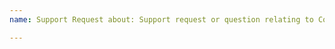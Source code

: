 ```yaml
---
name: Support Request about: Support request or question relating to Colorize labels: triage/support

---
```


<!--
STOP -- PLEASE READ!

GitHub is not the right place for support requests.
-->
